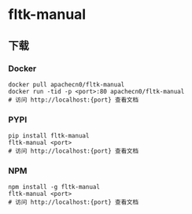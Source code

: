 # fltk-manual

## 下载

### Docker

```
docker pull apachecn0/fltk-manual
docker run -tid -p <port>:80 apachecn0/fltk-manual
# 访问 http://localhost:{port} 查看文档
```

### PYPI

```
pip install fltk-manual
fltk-manual <port>
# 访问 http://localhost:{port} 查看文档
```

### NPM

```
npm install -g fltk-manual
fltk-manual <port>
# 访问 http://localhost:{port} 查看文档
```